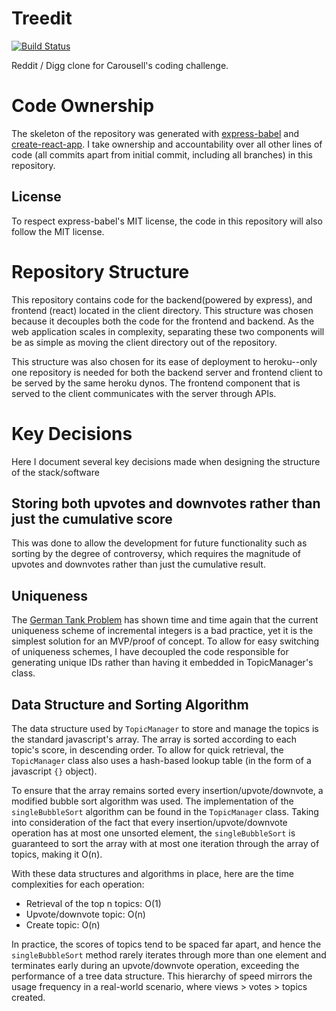 # Treedit
[![Build Status](https://travis-ci.org/yong-jie/treedit.svg?branch=master)](https://travis-ci.org/yong-jie/treedit)

Reddit / Digg clone for Carousell's coding challenge.

# Code Ownership
The skeleton of the repository was generated with [express-babel](https://github.com/vmasto/express-babel) and [create-react-app](https://github.com/facebook/create-react-app). I take ownership and accountability over all other lines of code (all commits apart from initial commit, including all branches) in this repository.

## License
To respect express-babel's MIT license, the code in this repository will also follow the MIT license.

# Repository Structure
This repository contains code for the backend(powered by express), and frontend (react) located in the client directory. This structure was chosen because it decouples both the code for the frontend and backend. As the web application scales in complexity, separating these two components will be as simple as moving the client directory out of the repository.

This structure was also chosen for its ease of deployment to heroku--only one repository is needed for both the backend server and frontend client to be served by the same heroku dynos. The frontend component that is served to the client communicates with the server through APIs.

# Key Decisions
Here I document several key decisions made when designing the structure of the stack/software

## Storing both upvotes and downvotes rather than just the cumulative score
This was done to allow the development for future functionality such as sorting by the degree of controversy, which requires the magnitude of upvotes and downvotes rather than just the cumulative result.

## Uniqueness
The [German Tank Problem](https://en.wikipedia.org/wiki/German_tank_problem) has shown time and time again that the current uniqueness scheme of incremental integers is a bad practice, yet it is the simplest solution for an MVP/proof of concept. To allow for easy switching of uniqueness schemes, I have decoupled the code responsible for generating unique IDs rather than having it embedded in TopicManager's class.

## Data Structure and Sorting Algorithm
The data structure used by `TopicManager` to store and manage the topics is the standard javascript's array. The array is sorted according to each topic's score, in descending order. To allow for quick retrieval, the `TopicManager` class also uses a hash-based lookup table (in the form of a javascript `{}` object). 

To ensure that the array remains sorted every insertion/upvote/downvote, a modified bubble sort algorithm was used. The implementation of the `singleBubbleSort` algorithm can be found in the `TopicManager` class. Taking into consideration of the fact that every insertion/upvote/downvote operation has at most one unsorted element, the `singleBubbleSort` is guaranteed to sort the array with at most one iteration through the array of topics, making it O(n).

With these data structures and algorithms in place, here are the time complexities for each operation:

- Retrieval of the top n topics: O(1)
- Upvote/downvote topic: O(n)
- Create topic: O(n)

In practice, the scores of topics tend to be spaced far apart, and hence the `singleBubbleSort` method rarely iterates through more than one element and terminates early during an upvote/downvote operation, exceeding the performance of a tree data structure. This hierarchy of speed mirrors the usage frequency in a real-world scenario, where views > votes > topics created. 